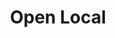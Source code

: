 ---
gid: open-local
title: Open Local
name: Open Local
type: community
website_url: 'http://www.openlocal.org.au'
logo_url: 'https://www.govhack.org/wp-content/uploads/2016/07/open_local.png'
sponsor_level: In Kind Sponsor
sponsor_level_id: in-kind
sponsor_level_desc: In-Kind Sponsors
jurisdiction: nsw
events:
  - parramatta
is_sponsor: true
---
